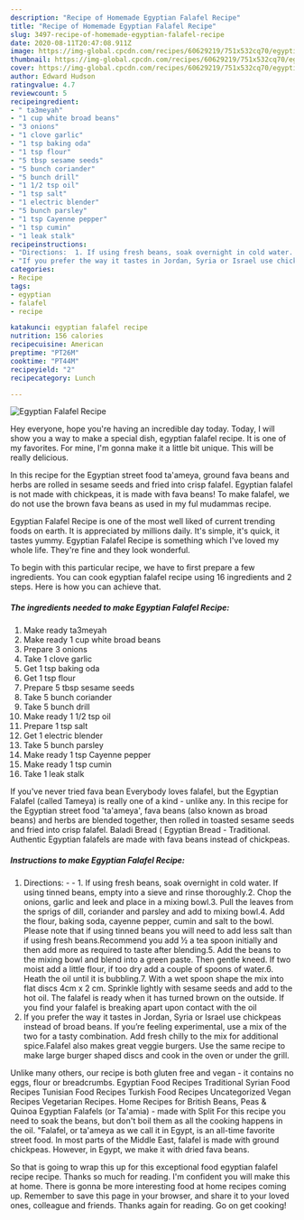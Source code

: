 ```yaml
---
description: "Recipe of Homemade Egyptian Falafel Recipe"
title: "Recipe of Homemade Egyptian Falafel Recipe"
slug: 3497-recipe-of-homemade-egyptian-falafel-recipe
date: 2020-08-11T20:47:08.911Z
image: https://img-global.cpcdn.com/recipes/60629219/751x532cq70/egyptian-falafel-recipe-recipe-main-photo.jpg
thumbnail: https://img-global.cpcdn.com/recipes/60629219/751x532cq70/egyptian-falafel-recipe-recipe-main-photo.jpg
cover: https://img-global.cpcdn.com/recipes/60629219/751x532cq70/egyptian-falafel-recipe-recipe-main-photo.jpg
author: Edward Hudson
ratingvalue: 4.7
reviewcount: 5
recipeingredient:
- " ta3meyah"
- "1 cup white broad beans"
- "3 onions"
- "1 clove garlic"
- "1 tsp baking oda"
- "1 tsp flour"
- "5 tbsp sesame seeds"
- "5 bunch coriander"
- "5 bunch drill"
- "1 1/2 tsp oil"
- "1 tsp salt"
- "1 electric blender"
- "5 bunch parsley"
- "1 tsp Cayenne pepper"
- "1 tsp cumin"
- "1 leak stalk"
recipeinstructions:
- "Directions:  1. If using fresh beans, soak overnight in cold water. If using tinned beans, empty into a sieve and rinse thoroughly.2. Chop the onions, garlic and leek and place in a mixing bowl.3. Pull the leaves from the sprigs of dill, coriander and parsley and add to mixing bowl.4. Add the flour, baking soda, cayenne pepper, cumin and salt to the bowl. Please note that if using tinned beans you will need to add less salt than if using fresh beans.Recommend you add ½ a tea spoon initially and then add more as required to taste after blending.5. Add the beans to the mixing bowl and blend into a green paste. Then gentle kneed. If two moist add a little flour, if too dry add a couple of spoons of water.6. Heath the oil until it is bubbling.7. With a wet spoon shape the mix into flat discs 4cm x 2 cm. Sprinkle lightly with sesame seeds and add to the hot oil. The falafel is ready when it has turned brown on the outside. If you find your falafel is breaking apart upon contact with the oil"
- "If you prefer the way it tastes in Jordan, Syria or Israel use chickpeas instead of broad beans. If you’re feeling experimental, use a mix of the two for a tasty combination. Add fresh chilly to the mix for additional spice.Falafel also makes great veggie burgers. Use the same recipe to make large burger shaped discs and cook in the oven or under the grill."
categories:
- Recipe
tags:
- egyptian
- falafel
- recipe

katakunci: egyptian falafel recipe 
nutrition: 156 calories
recipecuisine: American
preptime: "PT26M"
cooktime: "PT44M"
recipeyield: "2"
recipecategory: Lunch

---
```



![Egyptian Falafel Recipe](https://img-global.cpcdn.com/recipes/60629219/751x532cq70/egyptian-falafel-recipe-recipe-main-photo.jpg)

Hey everyone, hope you're having an incredible day today. Today, I will show you a way to make a special dish, egyptian falafel recipe. It is one of my favorites. For mine, I'm gonna make it a little bit unique. This will be really delicious.

In this recipe for the Egyptian street food ta&#39;ameya, ground fava beans and herbs are rolled in sesame seeds and fried into crisp falafel. Egyptian falafel is not made with chickpeas, it is made with fava beans! To make falafel, we do not use the brown fava beans as used in my ful mudammas recipe.

Egyptian Falafel Recipe is one of the most well liked of current trending foods on earth. It is appreciated by millions daily. It's simple, it's quick, it tastes yummy. Egyptian Falafel Recipe is something which I've loved my whole life. They're fine and they look wonderful.


To begin with this particular recipe, we have to first prepare a few ingredients. You can cook egyptian falafel recipe using 16 ingredients and 2 steps. Here is how you can achieve that.

<!--inarticleads1-->

##### The ingredients needed to make Egyptian Falafel Recipe:

1. Make ready  ta3meyah
1. Make ready 1 cup white broad beans
1. Prepare 3 onions
1. Take 1 clove garlic
1. Get 1 tsp baking oda
1. Get 1 tsp flour
1. Prepare 5 tbsp sesame seeds
1. Take 5 bunch coriander
1. Take 5 bunch drill
1. Make ready 1 1/2 tsp oil
1. Prepare 1 tsp salt
1. Get 1 electric blender
1. Take 5 bunch parsley
1. Make ready 1 tsp Cayenne pepper
1. Make ready 1 tsp cumin
1. Take 1 leak stalk


If you&#39;ve never tried fava bean Everybody loves falafel, but the Egyptian Falafel (called Tameya) is really one of a kind - unlike any. In this recipe for the Egyptian street food &#39;ta&#39;ameya&#39;, fava beans (also known as broad beans) and herbs are blended together, then rolled in toasted sesame seeds and fried into crisp falafel. Baladi Bread ( Egyptian Bread - Traditional. Authentic Egyptian falafels are made with fava beans instead of chickpeas. 

<!--inarticleads2-->

##### Instructions to make Egyptian Falafel Recipe:

1. Directions: -  - 1. If using fresh beans, soak overnight in cold water. If using tinned beans, empty into a sieve and rinse thoroughly.2. Chop the onions, garlic and leek and place in a mixing bowl.3. Pull the leaves from the sprigs of dill, coriander and parsley and add to mixing bowl.4. Add the flour, baking soda, cayenne pepper, cumin and salt to the bowl. Please note that if using tinned beans you will need to add less salt than if using fresh beans.Recommend you add ½ a tea spoon initially and then add more as required to taste after blending.5. Add the beans to the mixing bowl and blend into a green paste. Then gentle kneed. If two moist add a little flour, if too dry add a couple of spoons of water.6. Heath the oil until it is bubbling.7. With a wet spoon shape the mix into flat discs 4cm x 2 cm. Sprinkle lightly with sesame seeds and add to the hot oil. The falafel is ready when it has turned brown on the outside. If you find your falafel is breaking apart upon contact with the oil
1. If you prefer the way it tastes in Jordan, Syria or Israel use chickpeas instead of broad beans. If you’re feeling experimental, use a mix of the two for a tasty combination. Add fresh chilly to the mix for additional spice.Falafel also makes great veggie burgers. Use the same recipe to make large burger shaped discs and cook in the oven or under the grill.


Unlike many others, our recipe is both gluten free and vegan - it contains no eggs, flour or breadcrumbs. Egyptian Food Recipes Traditional Syrian Food Recipes Tunisian Food Recipes Turkish Food Recipes Uncategorized Vegan Recipes Vegetarian Recipes. Home Recipes for British Beans, Peas &amp; Quinoa Egyptian Falafels (or Ta&#39;amia) - made with Split For this recipe you need to soak the beans, but don&#39;t boil them as all the cooking happens in the oil. &#34;Falafel, or ta&#39;ameya as we call it in Egypt, is an all-time favorite street food. In most parts of the Middle East, falafel is made with ground chickpeas. However, in Egypt, we make it with dried fava beans. 

So that is going to wrap this up for this exceptional food egyptian falafel recipe recipe. Thanks so much for reading. I'm confident you will make this at home. There is gonna be more interesting food at home recipes coming up. Remember to save this page in your browser, and share it to your loved ones, colleague and friends. Thanks again for reading. Go on get cooking!
